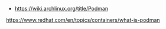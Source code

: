 - https://wiki.archlinux.org/title/Podman

https://www.redhat.com/en/topics/containers/what-is-podman

